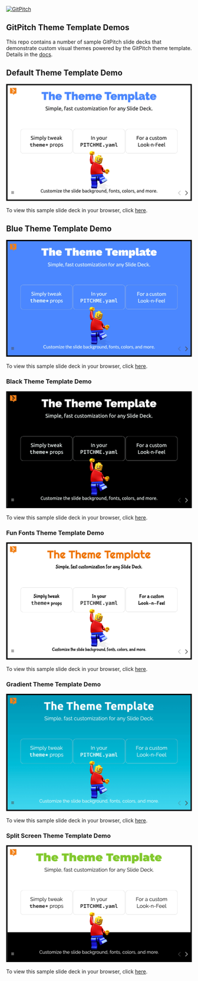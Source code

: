 [![GitPitch](https://gitpitch.com/assets/badge.svg)](https://gitpitch.com/gitpitch/theme-template-demos?p=decks/default)

## GitPitch Theme Template Demos
 
This repo contains a number of sample GitPitch slide decks that demonstrate custom visual themes powered by the GitPitch theme template. Details in the [docs](https://gitpitch.com/docs/themes/demos).

## Default Theme Template Demo

![SAMPLE DECK](doc/img/theme-template-sample-default.jpg)

To view this sample slide deck in your browser, click <a target="_blank" href="https://gitpitch.com/gitpitch/theme-template-demos/master?p=decks/default">here</a>.


## Blue Theme Template Demo

![SAMPLE DECK](doc/img/theme-template-sample-blue.jpg)

To view this sample slide deck in your browser, click <a target="_blank" href="https://gitpitch.com/gitpitch/theme-template-demos/master?p=decks/blue">here</a>.

### Black Theme Template Demo

![SAMPLE DECK](doc/img/theme-template-sample-black.jpg)

To view this sample slide deck in your browser, click <a target="_blank" href="https://gitpitch.com/gitpitch/theme-template-demos/master?p=decks/black">here</a>.

### Fun Fonts Theme Template Demo

![SAMPLE DECK](doc/img/theme-template-sample-fun-fonts.jpg)

To view this sample slide deck in your browser, click <a target="_blank" href="https://gitpitch.com/gitpitch/theme-template-demos/master?p=decks/fun-fonts">here</a>.

### Gradient Theme Template Demo

![SAMPLE DECK](doc/img/theme-template-sample-gradient.jpg)

To view this sample slide deck in your browser, click <a target="_blank" href="https://gitpitch.com/gitpitch/theme-template-demos/master?p=decks/gradient">here</a>.

### Split Screen Theme Template Demo

![SAMPLE DECK](doc/img/theme-template-sample-split-screen.jpg)

To view this sample slide deck in your browser, click <a target="_blank" href="https://gitpitch.com/gitpitch/theme-template-demos/master?p=decks/split-screen">here</a>.

